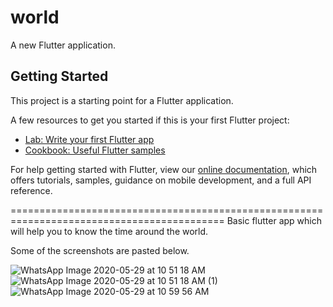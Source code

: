 # world

A new Flutter application.

## Getting Started

This project is a starting point for a Flutter application.

A few resources to get you started if this is your first Flutter project:

- [Lab: Write your first Flutter app](https://flutter.dev/docs/get-started/codelab)
- [Cookbook: Useful Flutter samples](https://flutter.dev/docs/cookbook)

For help getting started with Flutter, view our
[online documentation](https://flutter.dev/docs), which offers tutorials,
samples, guidance on mobile development, and a full API reference.

===========================================================================================
Basic flutter app which will help you to know the time around the world.

Some of the screenshots are pasted below.

![WhatsApp Image 2020-05-29 at 10 51 18 AM](https://user-images.githubusercontent.com/26058609/83224579-5cf84a00-a19b-11ea-992e-3035c8b6271c.jpeg)     ![WhatsApp Image 2020-05-29 at 10 51 18 AM (1)](https://user-images.githubusercontent.com/26058609/83224745-c7a98580-a19b-11ea-9fd5-d617deaea1ad.jpeg)     ![WhatsApp Image 2020-05-29 at 10 59 56 AM](https://user-images.githubusercontent.com/26058609/83224782-ddb74600-a19b-11ea-9135-ec42ab8ff052.jpeg)



